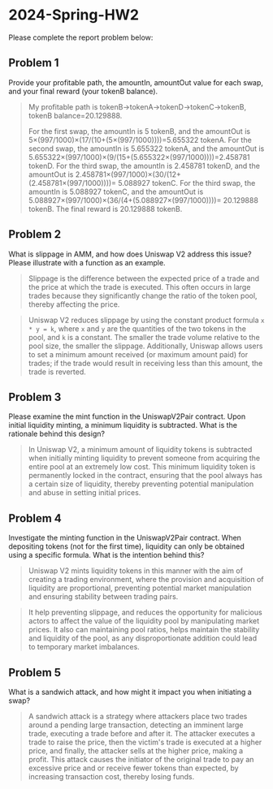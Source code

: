 # 2024-Spring-HW2

Please complete the report problem below:

## Problem 1
Provide your profitable path, the amountIn, amountOut value for each swap, and your final reward (your tokenB balance).

> My profitable path is tokenB->tokenA->tokenD->tokenC->tokenB, tokenB balance=20.129888.
> 
> For the first swap, the amountIn is 5 tokenB, and the amountOut is 5×(997/1000)×(17/(10+(5×(997/1000))))=5.655322 tokenA.
> For the second swap, the amountIn is 5.655322 tokenA, and the amountOut is 5.655322×(997/1000)×(9/(15+(5.655322×(997/1000))))=2.458781 tokenD.
> For the third swap, the amountIn is 2.458781 tokenD, and the amountOut is 2.458781×(997/1000)×(30/(12+(2.458781×(997/1000))))= 5.088927 tokenC.
> For the third swap, the amountIn is 5.088927 tokenC, and the amountOut is 5.088927×(997/1000)×(36/(4+(5.088927×(997/1000))))= 20.129888 tokenB.
> The final reward is 20.129888 tokenB.

## Problem 2
What is slippage in AMM, and how does Uniswap V2 address this issue? Please illustrate with a function as an example.

> Slippage is the difference between the expected price of a trade and the price at which the trade is executed. This often occurs in large trades because they significantly change the ratio of the token pool, thereby affecting the price.

> Uniswap V2 reduces slippage by using the constant product formula `x * y = k`, where `x` and `y` are the quantities of the two tokens in the pool, and `k` is a constant. The smaller the trade volume relative to the pool size, the smaller the slippage. Additionally, Uniswap allows users to set a minimum amount received (or maximum amount paid) for trades; if the trade would result in receiving less than this amount, the trade is reverted.

## Problem 3
Please examine the mint function in the UniswapV2Pair contract. Upon initial liquidity minting, a minimum liquidity is subtracted. What is the rationale behind this design?

> In Uniswap V2, a minimum amount of liquidity tokens is subtracted when initially minting liquidity to prevent someone from acquiring the entire pool at an extremely low cost. This minimum liquidity token is permanently locked in the contract, ensuring that the pool always has a certain size of liquidity, thereby preventing potential manipulation and abuse in setting initial prices.

## Problem 4
Investigate the minting function in the UniswapV2Pair contract. When depositing tokens (not for the first time), liquidity can only be obtained using a specific formula. What is the intention behind this?

> Uniswap V2 mints liquidity tokens in this manner with the aim of creating a trading environment, where the provision and acquisition of liquidity are proportional, preventing potential market manipulation and ensuring stability between trading pairs.

> It help preventing slippage, and reduces the opportunity for malicious actors to affect the value of the liquidity pool by manipulating market prices.
It also can maintaining pool ratios, helps maintain the stability and liquidity of the pool, as any disproportionate addition could lead to temporary market imbalances.

## Problem 5
What is a sandwich attack, and how might it impact you when initiating a swap?

> A sandwich attack is a strategy where attackers place two trades around a pending large transaction, detecting an imminent large trade, executing a trade before and after it. The attacker executes a trade to raise the price, then the victim's trade is executed at a higher price, and finally, the attacker sells at the higher price, making a profit. 
This attack causes the initiator of the original trade to pay an excessive price and or receive fewer tokens than expected, by increasing transaction cost, thereby losing funds.

